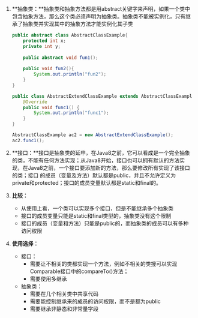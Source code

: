 1. **抽象类：**抽象类和抽象方法都是用abstract关键字来声明，如果一个类中包含抽象方法，那么这个类必须声明为抽象类。抽象类不能被实例化，只有继承了抽象类并实现其中的抽象方法才能实例化其子类

   ```java
   public abstract class AbstractClassExample{
       protected int x;
       private int y;
       
       public abstract void fun1();
       
       public void fun2(){
           System.out.println("fun2");
       }
   }
   ```

   ```java
   public class AbstractExtendClassExample extends AbstractClassExample {
       @Override
       public void func1() {
           System.out.println("func1");
       }
   }
   ```

   ```java
   AbstractClassExample ac2 = new AbstractExtendClassExample();
   ac2.func1();
   ```

   

2. **接口：**接口是抽象类的延申，在Java8之前，它可以看成是一个完全抽象的类，不能有任何方法实现；从Java8开始，接口也可以拥有默认的方法实现，在Java8之前，一个接口要添加新的方法，那么要修改所有实现了该接口的类；接口 的成员（变量及方法）默认都是public，并且不允许定义为private和protected；接口的成员变量默认都是static和final的。

3. **比较：**

   * 从使用上看，一个类可以实现多个接口，但是不能继承多个抽象类
   * 接口的成员变量只能是static和final类型的，抽象类没有这个限制
   * 接口的成员（变量和方法）只能是public的，而抽象类的成员可以有多种访问权限

4. **使用选择：**

   * 接口：
     * 需要让不相关的类都实现一个方法，例如不相关的类搜可以实现Comparable接口中的compareTo()方法；
     * 需要使用多继承
   * 抽象类：
     * 需要在几个相关类中共享代码
     * 需要能控制继承来的成员的访问权限，而不是都为public
     * 需要继承非静态和非常量字段